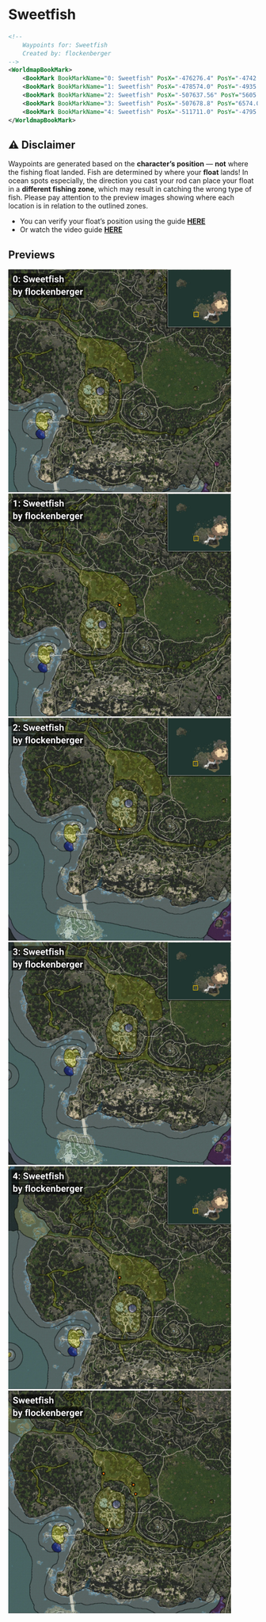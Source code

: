 # Sweetfish
```xml
<!--
    Waypoints for: Sweetfish
    Created by: flockenberger
-->
<WorldmapBookMark>
    <BookMark BookMarkName="0: Sweetfish" PosX="-476276.4" PosY="-4742.2925" PosZ="-435016.9" />
    <BookMark BookMarkName="1: Sweetfish" PosX="-478574.0" PosY="-4935.0" PosZ="-424930.0" />
    <BookMark BookMarkName="2: Sweetfish" PosX="-507637.56" PosY="5605.631" PosZ="-475132.97" />
    <BookMark BookMarkName="3: Sweetfish" PosX="-507678.8" PosY="6574.045" PosZ="-474659.2" />
    <BookMark BookMarkName="4: Sweetfish" PosX="-511711.0" PosY="-4795.0" PosZ="-412479.0" />
</WorldmapBookMark>
```

## ⚠️ Disclaimer
Waypoints are generated based on the __**character’s position**__ — __not__ where the fishing float landed.
Fish are determined by where your **float** lands!
In ocean spots especially, the direction you cast your rod can place your float in a **different fishing zone**, which may result in catching the wrong type of fish.
Please pay attention to the preview images showing where each location is in relation to the outlined zones.

- You can verify your float’s position using the guide [**HERE**](https://flockenberger.github.io/bdo-fish-position/)
- Or watch the video guide [**HERE**](https://youtu.be/t-VXcRoNojk)

## Previews
<img src="./Sweetfish_0_Preview.webp" width="450"/> <img src="./Sweetfish_1_Preview.webp" width="450"/> <img src="./Sweetfish_2_Preview.webp" width="450"/> <img src="./Sweetfish_3_Preview.webp" width="450"/> <img src="./Sweetfish_4_Preview.webp" width="450"/> <img src="./Sweetfish_Preview.webp" width="450"/> 